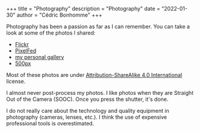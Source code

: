 +++
title = "Photography"
description = "Photography"
date = "2022-01-30"
author = "Cédric Bonhomme"
+++

Photography has been a passion as far as I can remember.
You can take a look at some of the photos I shared:

- [Flickr](https://www.flickr.com/photos/cedricbonhomme)
- [PixelFed](https://pixelfed.social/cedric)
- [my personal gallery](https://photos.cedricbonhomme.org)
- [500px](https://500px.com/cedricbonhomme)

Most of these photos are under
[Attribution-ShareAlike 4.0 International](https://creativecommons.org/licenses/by-sa/4.0/)
license.

I almost never post-process my photos. I like photos when they are
Straight Out of the Camera (SOOC). Once you press the shutter, it's done.

I do not really care about the technology and quality equipment in photography
(cameras, lenses, etc.). I think the use of expensive professional tools is
overestimated. 
